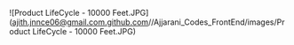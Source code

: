 ![Product LifeCycle - 10000 Feet.JPG](ajith.jnnce06@gmail.com.github.com//Ajjarani_Codes_FrontEnd/images/Product LifeCycle - 10000 Feet.JPG)